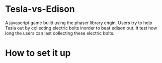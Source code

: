 # Tesla-vs-Edison
A javascript game build using the phaser library engin. Users try to help Tesla out by collecting electric bolts inorder to beat edison out. It test how long the users can last collecting these electric bolts. 
<br>

# How to set it up


